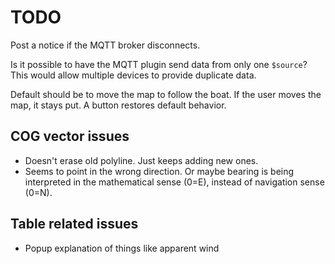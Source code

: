 # TODO

Post a notice if the MQTT broker disconnects.

Is it possible to have the MQTT plugin send data from only one `$source`? This
would allow multiple devices to provide duplicate data.

Default should be to move the map to follow the boat. If the user moves the map,
it stays put. A button restores default behavior.

## COG vector issues
- Doesn't erase old polyline. Just keeps adding new ones.
- Seems to point in the wrong direction. Or maybe bearing is being interpreted
in the mathematical sense (0=E), instead of navigation sense (0=N).

## Table related issues

- Popup explanation of things like apparent wind

